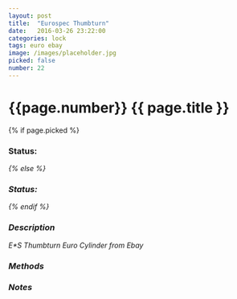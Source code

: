 ```yaml
---
layout: post
title:  "Eurospec Thumbturn"
date:   2016-03-26 23:22:00
categories: lock
tags: euro ebay
image: /images/placeholder.jpg
picked: false
number: 22
---
```


# {{page.number}} {{ page.title }}

{% if page.picked %}
### Status: <i class="fa fa-unlock"/>
{% else %}
### Status: <i class="fa fa-lock"/>
{% endif %}

### Description

E*S Thumbturn Euro Cylinder from Ebay

### Methods

### Notes
